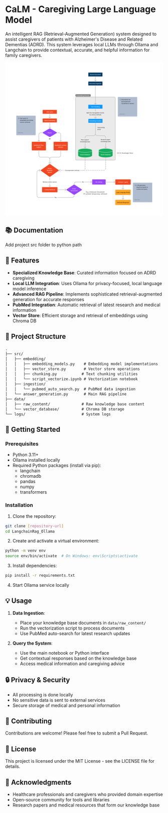 # CaLM - Caregiving Large Language Model

An intelligent RAG (Retrieval-Augmented Generation) system designed to assist caregivers of patients with Alzheimer's Disease and Related Dementias (ADRD). This system leverages local LLMs through Ollama and Langchain to provide contextual, accurate, and helpful information for family caregivers.

![Rag workflow](./public/calm-workflow.png)

## 📚 Documentation

Add project src folder to python path

## 🌟 Features

- **Specialized Knowledge Base**: Curated information focused on ADRD caregiving
- **Local LLM Integration**: Uses Ollama for privacy-focused, local language model inference
- **Advanced RAG Pipeline**: Implements sophisticated retrieval-augmented generation for accurate responses
- **PubMed Integration**: Automatic retrieval of latest research and medical information
- **Vector Store**: Efficient storage and retrieval of embeddings using Chroma DB

## 📁 Project Structure

```
.
├── src/
│   ├── embedding/
│   │   ├── embedding_models.py    # Embedding model implementations
│   │   ├── vector_store.py        # Vector store operations
│   │   ├── chunking.py           # Text chunking utilities
│   │   └── script_vectorize.ipynb # Vectorization notebook
│   ├── ingestion/
│   │   └── pubmed_auto_search.py  # PubMed data ingestion
│   └── answer_generation.py       # Main RAG pipeline
├── data/
│   ├── raw_content/              # Raw knowledge base content
│   └── vector_database/          # Chroma DB storage
└── logs/                         # System logs
```

## 🚀 Getting Started

### Prerequisites

- Python 3.11+
- Ollama installed locally
- Required Python packages (install via pip):
  - langchain
  - chromadb
  - pandas
  - numpy
  - transformers

### Installation

1. Clone the repository:
```bash
git clone [repository-url]
cd LangchainRag_Ollama
```

2. Create and activate a virtual environment:
```bash
python -m venv env
source env/bin/activate  # On Windows: env\Scripts\activate
```

3. Install dependencies:
```bash
pip install -r requirements.txt
```

4. Start Ollama service locally

## 💡 Usage

1. **Data Ingestion**:
   - Place your knowledge base documents in `data/raw_content/`
   - Run the vectorization script to process documents
   - Use PubMed auto-search for latest research updates

2. **Query the System**:
   - Use the main notebook or Python interface
   - Get contextual responses based on the knowledge base
   - Access medical information and caregiving advice

## 🔒 Privacy & Security

- All processing is done locally
- No sensitive data is sent to external services
- Secure storage of medical and personal information

## 🤝 Contributing

Contributions are welcome! Please feel free to submit a Pull Request.

## 📝 License

This project is licensed under the MIT License - see the LICENSE file for details.

## 🙏 Acknowledgments

- Healthcare professionals and caregivers who provided domain expertise
- Open-source community for tools and libraries
- Research papers and medical resources that form our knowledge base
